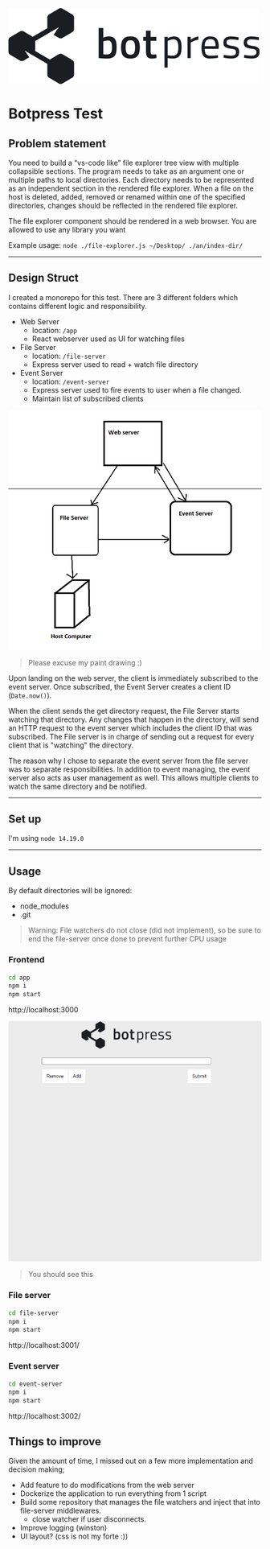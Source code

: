 ![Page Design](/app/src/botpress-logo.png)

# Botpress Test

## Problem statement 
You need to build a “vs-code like” file explorer tree view with multiple collapsible sections. The program needs to take as an argument one or multiple paths to local directories. Each directory needs to be represented as an independent section in the rendered file explorer. When a file on the host is deleted, added, removed or renamed within one of the specified directories, changes should be reflected in the rendered file explorer. 

The file explorer component should be rendered in a web browser. You are allowed to use any library you want 

Example usage: 
`node ./file-explorer.js ~/Desktop/ ./an/index-dir/` 

---

## Design Struct

I created a monorepo for this test. There are 3 different folders which contains different logic and responsibility.

- Web Server
    - location: `/app` 
    - React webserver used as UI for watching files
- File Server
    - location: `/file-server`
    - Express server used to read + watch file directory
- Event Server
    - location: `/event-server`
    - Express server used to fire events to user when a file changed.
    - Maintain list of subscribed clients

![Architect Design](/BotpressDesign.png)

> Please excuse my paint drawing :)

Upon landing on the web server, the client is immediately subscribed to the event server. Once subscribed, the Event Server creates a client ID (`Date.now()`). 

When the client sends the get directory request, the File Server starts watching that directory. Any changes that happen in the directory, will send an HTTP request to the event server which includes the client ID that was subscribed. The File server is in charge of sending out a request for every client that is "watching" the directory.

The reason why I chose to separate the event server from the file server was to separate responsibilities. In addition to event managing, the event server also acts as user management as well. This allows multiple clients to watch the same directory and be notified.

---

## Set up

I'm using `node 14.19.0`

---
## Usage

By default directories will be ignored:

- node_modules
- .git

> Warning: File watchers do not close (did not implement), so be sure to end the file-server once done to prevent further CPU usage

### Frontend

```sh
cd app
npm i
npm start
```

http://localhost:3000

![Example of working](/LandingPage.png)
> You should see this

### File server

```sh
cd file-server
npm i
npm start
```

http://localhost:3001/

### Event server

```sh
cd event-server
npm i
npm start
```

http://localhost:3002/ 

## Things to improve

Given the amount of time, I missed out on a few more implementation and decision making;

- Add feature to do modifications from the web server
- Dockerize the application to run everything from 1 script
- Build some repository that manages the file watchers and inject that into file-server middlewares.
    - close watcher if user disconnects.
- Improve logging (winston)
- UI layout? (css is not my forte :))
